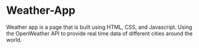 # Weather-App
Weather app is a page that is built using HTML, CSS, and Javascript. Using the OpenWeather API to provide real time data of different cities around the world.
